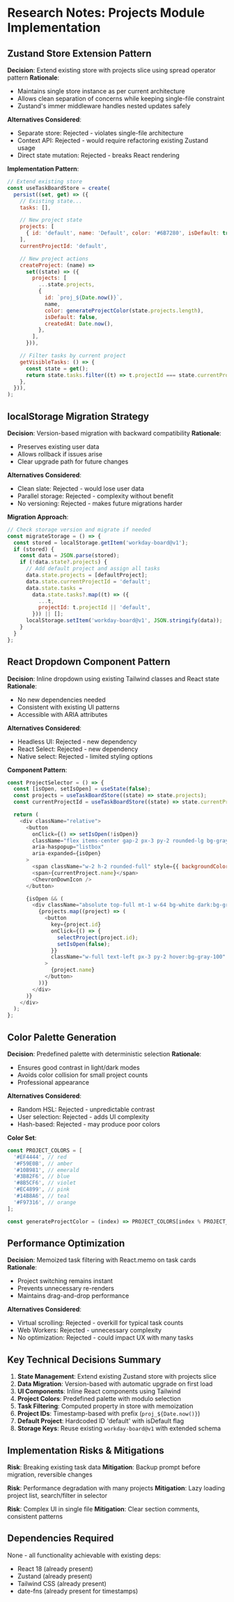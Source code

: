 # Research Notes: Projects Module Implementation

## Zustand Store Extension Pattern

**Decision**: Extend existing store with projects slice using spread operator pattern
**Rationale**:

- Maintains single store instance as per current architecture
- Allows clean separation of concerns while keeping single-file constraint
- Zustand's immer middleware handles nested updates safely

**Alternatives Considered**:

- Separate store: Rejected - violates single-file architecture
- Context API: Rejected - would require refactoring existing Zustand usage
- Direct state mutation: Rejected - breaks React rendering

**Implementation Pattern**:

```javascript
// Extend existing store
const useTaskBoardStore = create(
  persist((set, get) => ({
    // Existing state...
    tasks: [],

    // New project state
    projects: [
      { id: 'default', name: 'Default', color: '#6B7280', isDefault: true, createdAt: Date.now() },
    ],
    currentProjectId: 'default',

    // New project actions
    createProject: (name) =>
      set((state) => ({
        projects: [
          ...state.projects,
          {
            id: `proj_${Date.now()}`,
            name,
            color: generateProjectColor(state.projects.length),
            isDefault: false,
            createdAt: Date.now(),
          },
        ],
      })),

    // Filter tasks by current project
    getVisibleTasks: () => {
      const state = get();
      return state.tasks.filter((t) => t.projectId === state.currentProjectId);
    },
  })),
);
```

## localStorage Migration Strategy

**Decision**: Version-based migration with backward compatibility
**Rationale**:

- Preserves existing user data
- Allows rollback if issues arise
- Clear upgrade path for future changes

**Alternatives Considered**:

- Clean slate: Rejected - would lose user data
- Parallel storage: Rejected - complexity without benefit
- No versioning: Rejected - makes future migrations harder

**Migration Approach**:

```javascript
// Check storage version and migrate if needed
const migrateStorage = () => {
  const stored = localStorage.getItem('workday-board@v1');
  if (stored) {
    const data = JSON.parse(stored);
    if (!data.state?.projects) {
      // Add default project and assign all tasks
      data.state.projects = [defaultProject];
      data.state.currentProjectId = 'default';
      data.state.tasks =
        data.state.tasks?.map((t) => ({
          ...t,
          projectId: t.projectId || 'default',
        })) || [];
      localStorage.setItem('workday-board@v1', JSON.stringify(data));
    }
  }
};
```

## React Dropdown Component Pattern

**Decision**: Inline dropdown using existing Tailwind classes and React state
**Rationale**:

- No new dependencies needed
- Consistent with existing UI patterns
- Accessible with ARIA attributes

**Alternatives Considered**:

- Headless UI: Rejected - new dependency
- React Select: Rejected - new dependency
- Native select: Rejected - limited styling options

**Component Pattern**:

```javascript
const ProjectSelector = () => {
  const [isOpen, setIsOpen] = useState(false);
  const projects = useTaskBoardStore((state) => state.projects);
  const currentProjectId = useTaskBoardStore((state) => state.currentProjectId);

  return (
    <div className="relative">
      <button
        onClick={() => setIsOpen(!isOpen)}
        className="flex items-center gap-2 px-3 py-2 rounded-lg bg-gray-100 dark:bg-gray-800"
        aria-haspopup="listbox"
        aria-expanded={isOpen}
      >
        <span className="w-2 h-2 rounded-full" style={{ backgroundColor: currentProject.color }} />
        <span>{currentProject.name}</span>
        <ChevronDownIcon />
      </button>

      {isOpen && (
        <div className="absolute top-full mt-1 w-64 bg-white dark:bg-gray-800 rounded-lg shadow-lg">
          {projects.map((project) => (
            <button
              key={project.id}
              onClick={() => {
                selectProject(project.id);
                setIsOpen(false);
              }}
              className="w-full text-left px-3 py-2 hover:bg-gray-100"
            >
              {project.name}
            </button>
          ))}
        </div>
      )}
    </div>
  );
};
```

## Color Palette Generation

**Decision**: Predefined palette with deterministic selection
**Rationale**:

- Ensures good contrast in light/dark modes
- Avoids color collision for small project counts
- Professional appearance

**Alternatives Considered**:

- Random HSL: Rejected - unpredictable contrast
- User selection: Rejected - adds UI complexity
- Hash-based: Rejected - may produce poor colors

**Color Set**:

```javascript
const PROJECT_COLORS = [
  '#EF4444', // red
  '#F59E0B', // amber
  '#10B981', // emerald
  '#3B82F6', // blue
  '#8B5CF6', // violet
  '#EC4899', // pink
  '#14B8A6', // teal
  '#F97316', // orange
];

const generateProjectColor = (index) => PROJECT_COLORS[index % PROJECT_COLORS.length];
```

## Performance Optimization

**Decision**: Memoized task filtering with React.memo on task cards
**Rationale**:

- Project switching remains instant
- Prevents unnecessary re-renders
- Maintains drag-and-drop performance

**Alternatives Considered**:

- Virtual scrolling: Rejected - overkill for typical task counts
- Web Workers: Rejected - unnecessary complexity
- No optimization: Rejected - could impact UX with many tasks

## Key Technical Decisions Summary

1. **State Management**: Extend existing Zustand store with projects slice
2. **Data Migration**: Version-based with automatic upgrade on first load
3. **UI Components**: Inline React components using Tailwind
4. **Project Colors**: Predefined palette with modulo selection
5. **Task Filtering**: Computed property in store with memoization
6. **Project IDs**: Timestamp-based with prefix (`proj_${Date.now()}`)
7. **Default Project**: Hardcoded ID 'default' with isDefault flag
8. **Storage Keys**: Reuse existing `workday-board@v1` with extended schema

## Implementation Risks & Mitigations

**Risk**: Breaking existing task data
**Mitigation**: Backup prompt before migration, reversible changes

**Risk**: Performance degradation with many projects
**Mitigation**: Lazy loading project list, search/filter in selector

**Risk**: Complex UI in single file
**Mitigation**: Clear section comments, consistent patterns

## Dependencies Required

None - all functionality achievable with existing deps:

- React 18 (already present)
- Zustand (already present)
- Tailwind CSS (already present)
- date-fns (already present for timestamps)
